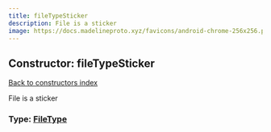 ```yaml
---
title: fileTypeSticker
description: File is a sticker
image: https://docs.madelineproto.xyz/favicons/android-chrome-256x256.png
---
```

## Constructor: fileTypeSticker  
[Back to constructors index](index.md)



File is a sticker




### Type: [FileType](../types/FileType.md)


